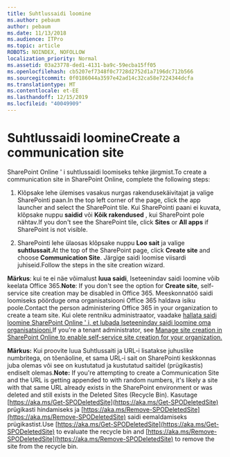 ```yaml
---
title: Suhtlussaidi loomine
ms.author: pebaum
author: pebaum
ms.date: 11/13/2018
ms.audience: ITPro
ms.topic: article
ROBOTS: NOINDEX, NOFOLLOW
localization_priority: Normal
ms.assetid: 03a23778-ded1-4131-ba9c-59ecba15ff05
ms.openlocfilehash: cb5207ef7348f0c7728d2752d1a7196dc712b566
ms.sourcegitcommit: 0f0186044a3597e42ad14c32ca58e7224344dcfa
ms.translationtype: MT
ms.contentlocale: et-EE
ms.lasthandoff: 12/15/2019
ms.locfileid: "40049909"
---
```

# <a name="create-a-communication-site"></a><span data-ttu-id="b319a-102">Suhtlussaidi loomine</span><span class="sxs-lookup"><span data-stu-id="b319a-102">Create a communication site</span></span>

<span data-ttu-id="b319a-103">SharePoint Online ' i suhtlussaidi loomiseks tehke järgmist.</span><span class="sxs-lookup"><span data-stu-id="b319a-103">To create a communication site in SharePoint Online, complete the following steps:</span></span> 
  
1. <span data-ttu-id="b319a-104">Klõpsake lehe ülemises vasakus nurgas rakendusekäivitajat ja valige SharePointi paan.</span><span class="sxs-lookup"><span data-stu-id="b319a-104">In the top left corner of the page, click the app launcher and select the SharePoint tile.</span></span> <span data-ttu-id="b319a-105">Kui SharePointi paani ei kuvata, klõpsake nuppu **saidid** või **Kõik rakendused** , kui SharePoint pole nähtav.</span><span class="sxs-lookup"><span data-stu-id="b319a-105">If you don't see the SharePoint tile, click **Sites** or **All apps** if SharePoint is not visible.</span></span> 
    
2. <span data-ttu-id="b319a-106">SharePointi lehe ülaosas klõpsake nuppu **Loo sait** ja valige **suhtlussait**.</span><span class="sxs-lookup"><span data-stu-id="b319a-106">At the top of the SharePoint page, click **Create site** and choose **Communication Site**.</span></span> <span data-ttu-id="b319a-107">Järgige saidi loomise viisardi juhiseid.</span><span class="sxs-lookup"><span data-stu-id="b319a-107">Follow the steps in the site creation wizard.</span></span> 
    
 <span data-ttu-id="b319a-108">**Märkus**: kui te ei näe võimalust **luua saidi**, Iseteenindav saidi loomine võib keelata Office 365.</span><span class="sxs-lookup"><span data-stu-id="b319a-108">**Note**: If you don't see the option for **Create site**, self-service site creation may be disabled in Office 365.</span></span> <span data-ttu-id="b319a-109">Meeskonnatöö saidi loomiseks pöörduge oma organisatsiooni Office 365 haldava isiku poole.</span><span class="sxs-lookup"><span data-stu-id="b319a-109">Contact the person administering Office 365 in your organization to create a team site.</span></span> <span data-ttu-id="b319a-110">Kui olete rentniku administraator, vaadake [hallata saidi loomine SharePoint Online ' i, et lubada Iseteenindav saidi loomine oma organisatsiooni.](https://go.microsoft.com/fwlink/?linkid=2018780)</span><span class="sxs-lookup"><span data-stu-id="b319a-110">If you're a tenant administrator, see [Manage site creation in SharePoint Online to enable self-service site creation for your organization.](https://go.microsoft.com/fwlink/?linkid=2018780)</span></span>
  
 <span data-ttu-id="b319a-111">**Märkus:** Kui proovite luua Suhtlussaiti ja URL-i lisatakse juhuslike numbritega, on tõenäoline, et sama URL-i sait on SharePointi keskkonnas juba olemas või see on kustutatud ja kustutatud saitidel (prügikastis) endiselt olemas.</span><span class="sxs-lookup"><span data-stu-id="b319a-111">**Note:** If you're attempting to create a Communication Site and the URL is getting appended to with random numbers, it's likely a site with that same URL already exists in the SharePoint environment or was deleted and still exists in the Deleted Sites (Recycle Bin).</span></span> <span data-ttu-id="b319a-112">Kasutage [https://aka.ms/Get-SPODeletedSite](https://aka.ms/Get-SPODeletedSite) prügikasti hindamiseks ja [https://aka.ms/Remove-SPODeletedSite](https://aka.ms/Remove-SPODeletedSite) saidi eemaldamiseks prügikastist.</span><span class="sxs-lookup"><span data-stu-id="b319a-112">Use [https://aka.ms/Get-SPODeletedSite](https://aka.ms/Get-SPODeletedSite) to evaluate the recycle bin and [https://aka.ms/Remove-SPODeletedSite](https://aka.ms/Remove-SPODeletedSite) to remove the site from the recycle bin.</span></span> 
  


